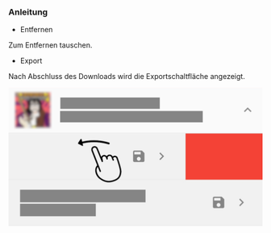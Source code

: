 ### Anleitung

- Entfernen

Zum Entfernen tauschen.

- Export

Nach Abschluss des Downloads wird die Exportschaltfläche angezeigt.

![remove](remove.png)